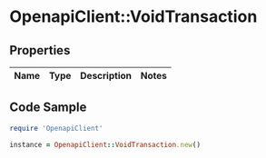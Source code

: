 # OpenapiClient::VoidTransaction

## Properties

Name | Type | Description | Notes
------------ | ------------- | ------------- | -------------

## Code Sample

```ruby
require 'OpenapiClient'

instance = OpenapiClient::VoidTransaction.new()
```


